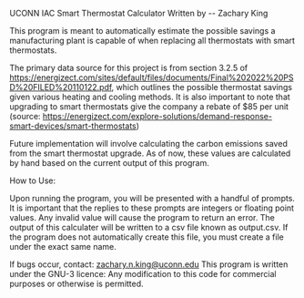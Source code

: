 UCONN IAC Smart Thermostat Calculator Written by -- Zachary King

This program is meant to automatically estimate the possible savings a manufacturing plant is capable of when replacing all thermostats with smart thermostats.

The primary data source for this project is from section 3.2.5 of https://energizect.com/sites/default/files/documents/Final%202022%20PSD%20FILED%20110122.pdf, which outlines the possible thermostat savings given various heating and cooling methods. It is also important to note that upgrading to smart thermostats give the company a rebate of $85 per unit (source: https://energizect.com/explore-solutions/demand-response-smart-devices/smart-thermostats)

Future implementation will involve calculating the carbon emissions saved from the smart thermostat upgrade. As of now, these values are calculated by hand based on the current output of this program.

How to Use:

Upon running the program, you will be presented with a handful of prompts. It is important that the replies to these prompts are integers or floating point values. Any invalid value will cause the program to return an error. The output of this calculater will be written to a csv file known as output.csv. If the program does not automatically create this file, you must create a file under the exact same name.

If bugs occur, contact: zachary.n.king@uconn.edu This program is written under the GNU-3 licence: Any modification to this code for commercial purposes or otherwise is permitted.
